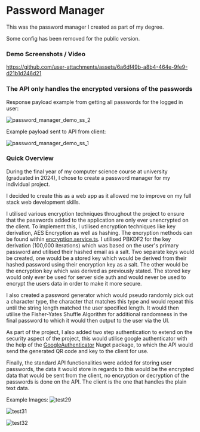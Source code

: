 # Password Manager
This was the password manager I created as part of my degree.

Some config has been removed for the public version. 

### Demo Screenshots / Video

https://github.com/user-attachments/assets/6a6df49b-a8b4-464e-9fe9-d21b1d246d21


### The API only handles the encrypted versions of the passwords
Response payload example from getting all passwords for the logged in user:

![password_manager_demo_ss_2](https://github.com/user-attachments/assets/952a6cd8-8968-4fc2-a90e-479b68dc4cc3)

Example payload sent to API from client:

![password_manager_demo_ss_1](https://github.com/user-attachments/assets/41aa96f1-bce2-422e-acec-bb70862ab9d3)



### Quick Overview
During the final year of my computer science course at university (graduated in 2024), I chose to create a password manager for my individual project.

I decided to create this as a web app as it allowed me to improve on my full stack web development skills. 

I utilised various encryption techniques throughout the project to ensure that the passwords added to the application are only ever unencrypted on the client. To implement this, I utilised encryption techniques like key derivation, AES Encryption as well as hashing. The encryption methods can be found within [encryption.service.ts](https://github.com/JxshRE/password-manager-public-version/blob/main/app/password-manager-ui/src/app/Services/encryption.service.ts). I utilised PBKDF2 for the key derivation (100,000 iterations) which was based on the user's primary password and utilised their hashed email as a salt. Two separate keys would be created, one would be a stored key which would be derived from their hashed password using their encryption key as a salt. The other would be the encryption key which was derived as previously stated. The stored key would only ever be used for server side auth and would never be used to encrypt the users data in order to make it more secure. 

I also created a password generator which would pseudo randomly pick out a character type, the character that matches this type and would repeat this until the string length matched the user specified length. It would then utilise the Fisher-Yates Shuffle Algorithm for additional randomness in the final password to which it would then output to the user via the UI. 

As part of the project, I also added two step authentication to extend on the security aspect of the project, this would utilise google authenticator with the help of the [GoogleAuthenticator](https://www.nuget.org/packages/GoogleAuthenticator/3.3.0-beta1) Nuget package, to which the API would send the generated QR code and key to the client for use.

Finally, the standard API functionalities were added for storing user passwords, the data it would store in regards to this would be the encrypted data that would be sent from the client, no encryption or decryption of the passwords is done on the API. The client is the one that handles the plain text data. 

Example Images:
![test29](https://github.com/user-attachments/assets/147f19e8-19e2-446f-9e06-20110e837760)

![test31](https://github.com/user-attachments/assets/5bc2eeb3-1c5b-4e2d-af00-d4aee0323563)

![test32](https://github.com/user-attachments/assets/373b1063-603f-4f2b-9756-1d5299e4e60a)
